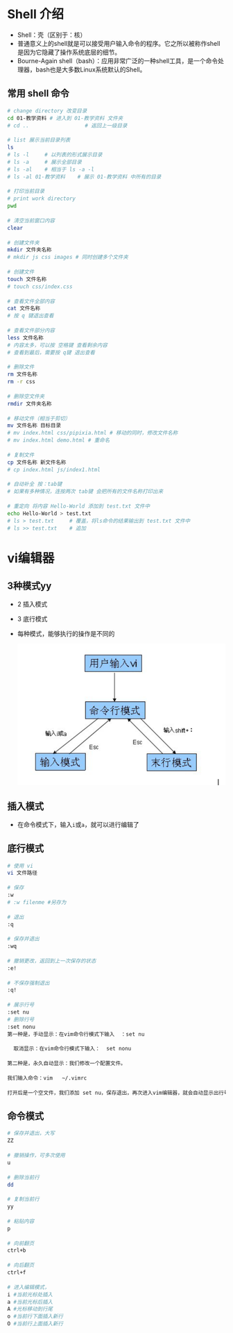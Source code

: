 # Shell 介绍

- Shell：壳（区别于：核）
- 普通意义上的shell就是可以接受用户输入命令的程序。它之所以被称作shell是因为它隐藏了操作系统底层的细节。
- Bourne-Again shell（bash）：应用非常广泛的一种shell工具，是一个命令处理器，bash也是大多数Linux系统默认的Shell。


## 常用 shell 命令
```bash
# change directory 改变目录
cd 01-教学资料 # 进入到 01-教学资料 文件夹
# cd .. 				 # 返回上一级目录

# list 展示当前目录列表
ls
# ls -l 	# 以列表的形式展示目录
# ls -a 	# 展示全部目录
# ls -al 	# 相当于 ls -a -l
# ls -al 01-教学资料 	# 展示 01-教学资料 中所有的目录

# 打印当前目录
# print work directory
pwd

# 清空当前窗口内容
clear

# 创建文件夹
mkdir 文件夹名称
# mkdir js css images # 同时创建多个文件夹

# 创建文件
touch 文件名称
# touch css/index.css

# 查看文件全部内容
cat 文件名称
# 按 q 键退出查看 

# 查看文件部分内容
less 文件名称
# 内容太多，可以按 空格键 查看剩余内容
# 查看到最后，需要按 q键 退出查看

# 删除文件
rm 文件名称
rm -r css

# 删除空文件夹
rmdir 文件夹名称

# 移动文件（相当于剪切）
mv 文件名称 目标目录
# mv index.html css/pipixia.html # 移动的同时，修改文件名称
# mv index.html demo.html # 重命名

# 复制文件
cp 文件名称 新文件名称
# cp index.html js/index1.html

# 自动补全 按：tab键
# 如果有多种情况，连按两次 tab键 会把所有的文件名称打印出来

# 重定向 将内容 Hello-World 添加到 test.txt 文件中
echo Hello-World > test.txt
# ls > test.txt 	# 覆盖，将ls命令的结果输出到 test.txt 文件中
# ls >> test.txt 	# 追加
```

# vi编辑器
## 3种模式yy
- 2 插入模式

- 3 底行模式

- 每种模式，能够执行的操作是不同的

  ![vi](media\vi.png)

## 插入模式
- 在命令模式下，输入`i`或`a`，就可以进行编辑了

## 底行模式
```bash
# 使用 vi
vi 文件路径

# 保存
:w 
# :w filenme #另存为

# 退出
:q

# 保存并退出
:wq

# 撤销更改，返回到上一次保存的状态
:e!

# 不保存强制退出
:q!

# 展示行号
:set nu
# 删除行号 
:set nonu
第一种是，手动显示：在vim命令行模式下输入  ：set nu

  取消显示：在vim命令行模式下输入：  set nonu

第二种是，永久自动显示：我们修改一个配置文件。

我们输入命令：vim   ~/.vimrc

打开后是一个空文件，我们添加 set nu，保存退出，再次进入vim编辑器，就会自动显示出行号了。大笑如此简单
```

## 命令模式
```bash
# 保存并退出，大写
ZZ

# 撤销操作，可多次使用
u

# 删除当前行
dd

# 复制当前行
yy

# 粘贴内容
p

# 向前翻页
ctrl+b

# 向后翻页
ctrl+f

# 进入编辑模式，
i #当前光标处插入
a #当前光标后插入
A #光标移动到行尾
o #当前行下面插入新行
O #当前行上面插入新行
```

